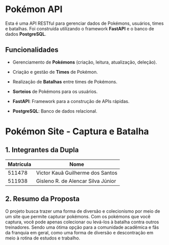 # Pokémon API

Esta é uma API RESTful para gerenciar dados de Pokémons, usuários, times e batalhas. Foi construída utilizando o framework **FastAPI** e o banco de dados **PostgreSQL**.

## Funcionalidades

- Gerenciamento de **Pokémons** (criação, leitura, atualização, deleção).
- Criação e gestão de **Times** de Pokémon.
- Realização de **Batalhas** entre times de Pokémons.
- **Sorteios** de Pokémons para os usuários.

- **FastAPI**: Framework para a construção de APIs rápidas.
- **PostgreSQL**: Banco de dados relacional.

# Pokémon Site - Captura e Batalha

## 1. Integrantes da Dupla

| Matrícula | Nome                                         |
|-----------|----------------------------------------------|
| 511478    | Victor Kauã Guilherme dos Santos            |
| 511938    | Gisleno R. de Alencar Silva Júnior          |

## 2. Resumo da Proposta

O projeto busca trazer uma forma de diversão e colecionismo por meio de um site que permite capturar pokémons. Com os pokémons que você captura, você pode apenas colecionar ou levá-los à batalha contra outros treinadores. Sendo uma ótima opção para a comunidade acadêmica e fãs da franquia em geral, como uma forma de diversão e descontração em meio à rotina de estudos e trabalho.


